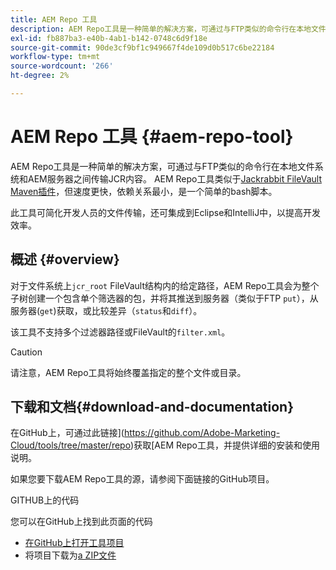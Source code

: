 ```yaml
---
title: AEM Repo 工具
description: AEM Repo工具是一种简单的解决方案，可通过与FTP类似的命令行在本地文件系统和AEM服务器之间传输JCR内容。
exl-id: fb887ba3-e40b-4ab1-b142-0748c6d9f18e
source-git-commit: 90de3cf9bf1c949667f4de109d0b517c6be22184
workflow-type: tm+mt
source-wordcount: '266'
ht-degree: 2%

---
```


# AEM Repo 工具 {#aem-repo-tool}

AEM Repo工具是一种简单的解决方案，可通过与FTP类似的命令行在本地文件系统和AEM服务器之间传输JCR内容。 AEM Repo工具类似于[Jackrabbit FileVault Maven插件](https://jackrabbit.apache.org/filevault-package-maven-plugin)，但速度更快，依赖关系最小，是一个简单的bash脚本。

此工具可简化开发人员的文件传输，还可集成到Eclipse和IntelliJ中，以提高开发效率。

## 概述 {#overview}

对于文件系统上`jcr_root` FileVault结构内的给定路径，AEM Repo工具会为整个子树创建一个包含单个筛选器的包，并将其推送到服务器（类似于FTP `put`），从服务器(`get`)获取，或比较差异（`status`和`diff`）。

该工具不支持多个过滤器路径或FileVault的`filter.xml`。

>[!CAUTION]
>
>请注意，AEM Repo工具将始终覆盖指定的整个文件或目录。

## 下载和文档{#download-and-documentation}

在GitHub上，可通过此链接](https://github.com/Adobe-Marketing-Cloud/tools/tree/master/repo)获取[AEM Repo工具，并提供详细的安装和使用说明。

如果您要下载AEM Repo工具的源，请参阅下面链接的GitHub项目。

GITHUB上的代码

您可以在GitHub上找到此页面的代码

* [在GitHub上打开工具项目](https://github.com/Adobe-Marketing-Cloud/tools)
* 将项目下载为[a ZIP文件](https://github.com/Adobe-Marketing-Cloud/tools/archive/master.zip)
